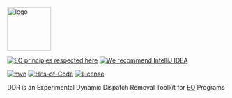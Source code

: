 <img alt="logo" src="https://www.objectionary.com/cactus.svg" height="100px" />

[![EO principles respected here](https://www.elegantobjects.org/badge.svg)](https://www.elegantobjects.org)
[![We recommend IntelliJ IDEA](https://www.elegantobjects.org/intellij-idea.svg)](https://www.jetbrains.com/idea/)

[![mvn](https://github.com/objectionary/ddr/actions/workflows/build.yml/badge.svg?branch=master)](https://github.com/objectionary/ddr/actions/workflows/build.yml)
[![Hits-of-Code](https://hitsofcode.com/github/objectionary/ddr)](https://hitsofcode.com/view/github/objectionary/ddr)
[![License](https://img.shields.io/badge/license-MIT-green.svg)](https://github.com/objectionary/ddr/blob/master/LICENSE.txt)

DDR is an Experimental Dynamic Dispatch Removal Toolkit for [EO](https://www.eolang.org) Programs
